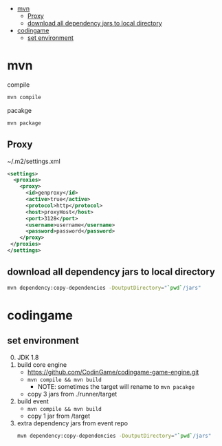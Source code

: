 [](...menustart)

- [mvn](#67c9500deb0863c5a8faa70b245d939d)
    - [Proxy](#f56ec2ab97d604832d90f6394e3f341f)
    - [download all dependency jars to local directory](#e042c2dceb644e0011dadcebdee7d5ca)
- [codingame](#2493f542e5fd965bb3eae545ed75a93f)
    - [set environment](#97e576d6033c8d1ede04911d1722cb4e)

[](...menuend)


<h2 id="67c9500deb0863c5a8faa70b245d939d"></h2>

# mvn

compile

```bash
mvn compile
```

pacakge 

```bash
mvn package
```

<h2 id="f56ec2ab97d604832d90f6394e3f341f"></h2>

## Proxy

~/.m2/settings.xml

```xml
<settings>
  <proxies>
    <proxy>
      <id>genproxy</id>
      <active>true</active>
      <protocol>http</protocol>
      <host>proxyHost</host>
      <port>3128</port>
      <username>username</username>
      <password>password</password>
    </proxy>
 </proxies>
</settings>
```


<h2 id="e042c2dceb644e0011dadcebdee7d5ca"></h2>

## download all dependency jars to local directory

```bash
mvn dependency:copy-dependencies -DoutputDirectory="`pwd`/jars"
```



<h2 id="2493f542e5fd965bb3eae545ed75a93f"></h2>

# codingame

<h2 id="97e576d6033c8d1ede04911d1722cb4e"></h2>

## set environment
0. JDK 1.8
1. build core engine
    - https://github.com/CodinGame/codingame-game-engine.git
    - `mvn compile && mvn build`
        - NOTE: sometimes the target will rename to `mvn pacakge`
    - copy 3 jars from  ./runner/target
2. build event
    - `mvn compile && mvn build`
    - copy 1 jar from /target
3. extra dependency jars from event repo
    ```bash
    mvn dependency:copy-dependencies -DoutputDirectory="`pwd`/jars"
    ```

